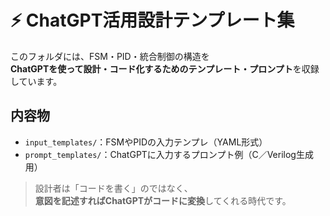# ⚡ ChatGPT活用設計テンプレート集

このフォルダには、FSM・PID・統合制御の構造を  
**ChatGPTを使って設計・コード化するためのテンプレート・プロンプト**を収録しています。

## 内容物

- `input_templates/`：FSMやPIDの入力テンプレ（YAML形式）
- `prompt_templates/`：ChatGPTに入力するプロンプト例（C／Verilog生成用）

> 設計者は「コードを書く」のではなく、  
> **意図を記述すればChatGPTがコードに変換**してくれる時代です。
